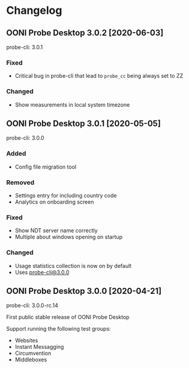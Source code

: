 # Changelog

## OONI Probe Desktop 3.0.2 [2020-06-03]

probe-cli: 3.0.1

### Fixed

* Critical bug in probe-cli that lead to `probe_cc` being always set to ZZ

### Changed

* Show measurements in local system timezone

## OONI Probe Desktop 3.0.1 [2020-05-05]

probe-cli: 3.0.0

### Added
* Config file migration tool

### Removed
* Settings entry for including country code
* Analytics on onboarding screen

### Fixed
* Show NDT server name correctly
* Multiple about windows opening on startup

### Changed
* Usage statistics collection is now on by default
* Uses [probe-cli@3.0.0](https://github.com/ooni/probe-cli/releases/tag/v3.0.0)

## OONI Probe Desktop 3.0.0 [2020-04-21]

probe-cli: 3.0.0-rc.14

First public stable release of OONI Probe Desktop

Support running the following test groups:
* Websites
* Instant Messagging
* Circumvention
* Middleboxes
